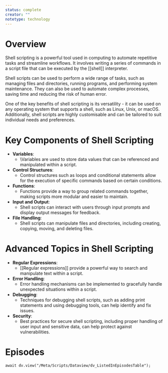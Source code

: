 ```yaml
---
status: complete
creator: ""
notetype: technology
---
```

# Overview
Shell scripting is a powerful tool used in computing to automate repetitive tasks and streamline workflows. It involves writing a series of commands in a script file that can be executed by the [[shell]] interpreter.

Shell scripts can be used to perform a wide range of tasks, such as managing files and directories, running programs, and performing system maintenance. They can also be used to automate complex processes, saving time and reducing the risk of human error.

One of the key benefits of shell scripting is its versatility - it can be used on any operating system that supports a shell, such as Linux, Unix, or macOS. Additionally, shell scripts are highly customisable and can be tailored to suit individual needs and preferences.

# Key Components of Shell Scripting
- **Variables**: 
	- \Variables are used to store data values that can be referenced and manipulated within a script.
- **Control Structures**: 
	- Control structures such as loops and conditional statements allow for the execution of specific commands based on certain conditions.
- **Functions**: 
	- Functions provide a way to group related commands together, making scripts more modular and easier to maintain.
- **Input and Output**: 
	- Shell scripts can interact with users through input prompts and display output messages for feedback.
- **File Handling**: 
	- Shell scripts can manipulate files and directories, including creating, copying, moving, and deleting files.

# Advanced Topics in Shell Scripting
- **Regular Expressions**: 
	- [[Regular expressions]] provide a powerful way to search and manipulate text within a script.
- **Error Handling**: 
	- Error handling mechanisms can be implemented to gracefully handle unexpected situations within a script.
- **Debugging**: 
	- Techniques for debugging shell scripts, such as adding print statements and using debugging tools, can help identify and fix issues.
- **Security**: 
	- Best practices for secure shell scripting, including proper handling of user input and sensitive data, can help protect against vulnerabilities.

# Episodes
```dataviewjs
await dv.view("/Meta/Scripts/Dataview/dv_ListedInEpisodesTable");
```

